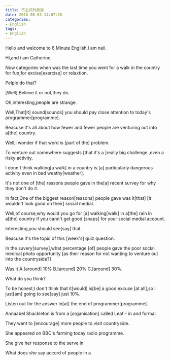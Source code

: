 ```yaml
---
title: 不去郊外旅游
date: 2018-08-03 14:07:18
categories:
- English
tags:
- English
---
```

Hello and welcome to 6 Minute English,I am neil.

Hi,and i am Catherine.

<!-- more -->

Now categories when was the last time you went for a walk in the country for fun,for excise[exercise] or relaxtion.

Pelple do that?

[Well],Believe it or not,they do.

Oh,interesting,people are strange.

Well,That[It] sound[sounds] you should pay close attention to today's programmer[programme].

Beacuse it's all about how fewer and fewer people are venturing out into a[the] country.

Well,i wonder if that word is [part of the] problem.

To venture out somewhere suggests [that it's a ]really big challenge ,even a risky activity.

I donn't think walking[a walk] in a country is [a] particularly dangerous activity even in bad weathy[weather].

It's not one of [the] rassons people gave in the[a] recent survey for why they don't do it.

In fact,One of the biggest reason[reasons] people gave was it[that] [it wouldn't look good on their] social medial.

Well,of course,why would you go for [a] walking[walk] in a[the] rain in a[the] country if you cann't get good [snaps] for your social medial account.

Interesting,you should see[say] that.

Beacuse it's the topic of this [week's] quiz question.

In the suvery[survey],what percentage [of] people gave the poor social medical photo opportunity [as their reason for not wanting to venture out into the countryside?]

Was it A.[around] 10% B.[around] 20% C.[around] 30%.

What do you think?

To be honest,I don't think that it[would] is[be] a good excuse [at all],so i just[am] going to see[say] just 10%.

Listen out for the answer in[at] the end of programmer[programme].

Annaabel Shackleton is from a [organisation] called Leaf - in and formal.

They want to [encourage] more people to visit countryside.

She appeared on BBC's farming today radio programme.

She give her response to the serve in 

What does she say accord of people in a  